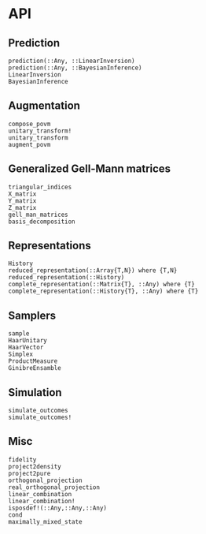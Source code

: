 # API

## Prediction

```@docs
prediction(::Any, ::LinearInversion)
prediction(::Any, ::BayesianInference)
LinearInversion
BayesianInference
```

## Augmentation

```@docs
compose_povm
unitary_transform!
unitary_transform
augment_povm
```

## Generalized Gell-Mann matrices

```@docs
triangular_indices
X_matrix
Y_matrix
Z_matrix
gell_man_matrices
basis_decomposition
```

## Representations

```@docs
History
reduced_representation(::Array{T,N}) where {T,N}
reduced_representation(::History)
complete_representation(::Matrix{T}, ::Any) where {T}
complete_representation(::History{T}, ::Any) where {T}
```

## Samplers

```@docs
sample
HaarUnitary
HaarVector
Simplex
ProductMeasure
GinibreEnsamble
```

## Simulation

```@docs
simulate_outcomes
simulate_outcomes!
```

## Misc

```@docs
fidelity
project2density
project2pure
orthogonal_projection
real_orthogonal_projection
linear_combination
linear_combination!
isposdef!(::Any,::Any,::Any)
cond
maximally_mixed_state
```
